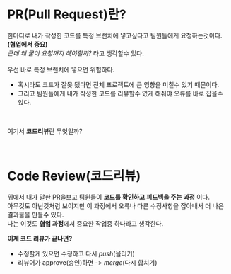 PR(Pull Request)란?
====================
한마디로 내가 작성한 코드를 특정 브랜치에 넣고싶다고 팀원들에게 요청하는것이다.**(협업에서 중요)** <br>
*근데 왜 굳이 요청까지 해야할까?* 라고 생각할수 있다.<br>
<br>
우선 바로 특정 브랜치에 넣으면 위험하다. <br>
- 혹시라도 코드가 잘못 됐다면 전체 프로젝트에 큰 영향을 미칠수 있기 때문이다.<br>
-  그리고 팀원들에게 내가 작성한 코드를 리뷰할수 있게 해줘야 오류를 바로 잡을수 있다.<br>
 <br>
 
여기서 **코드리뷰**란 무엇일까?<br>

<br>


Code Review(코드리뷰)
====================
위에서 내가 말한 PR을보고 팀원들이 **코드를 확인하고 피드백을 주는 과정** 이다.<br>
아무것도 아닌것처럼 보이지만 이 과정에서 오류나 다른 수정사항을 잡아내서 더 나은 결과물을 만들수 있다.<br>
나는 이것도 **협업 과정**에서 중요한 작업중 하나라고 생각한다.<br>

**이제 코드 리뷰가 끝나면?** <br>
- 수정할게 있으면 수정하고 다시 *push*(올리기)<br>
- 리뷰어가 approve(승인)하면 -> *merge*(다시 합치기)

